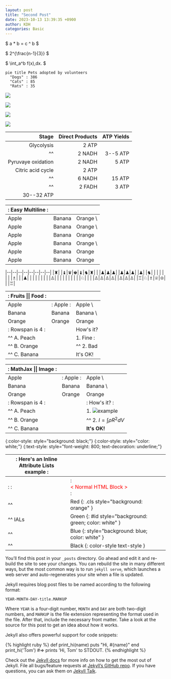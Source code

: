 ```yaml
---
layout: post
title: "Second Post"
date: 2023-10-13 13:39:35 +0900
author: KDH
categories: Basic
---
```


$ a \* b = c ^ b $

$ 2^{\frac{n-1}{3}} $

$ \int_a^b f(x)\,dx. $

```mermaid!
pie title Pets adopted by volunteers
  "Dogs" : 386
  "Cats" : 85
  "Rats" : 35
```

![](http://open.spotify.com/track/4Dg5moVCTqxAb7Wr8Dq2T5)

![](https://www.youtube.com/watch?v=Ptk_1Dc2iPY)

![](//www.youtube.com/watch?v=Ptk_1Dc2iPY?width=800&height=500)

![](https://soundcloud.com/aviciiofficial/preview-avicii-vs-lenny)

|              Stage | Direct Products | ATP Yields |
| -----------------: | --------------: | ---------: |
|         Glycolysis |           2 ATP |            |
|                 ^^ |          2 NADH |   3--5 ATP |
| Pyruvaye oxidation |          2 NADH |      5 ATP |
|  Citric acid cycle |           2 ATP |            |
|                 ^^ |          6 NADH |     15 ATP |
|                 ^^ |          2 FADH |      3 ATP |
|         30--32 ATP |                 |            |

| : Easy Multiline : |        |           |
| :----------------- | :----- | :-------- |
| Apple              | Banana | Orange \  |
| Apple              | Banana | Orange \  |
| Apple              | Banana | Orange    |
| Apple              | Banana | Orange \  |
| Apple              | Banana | Orange    |
| Apple              | Banana | Orange    |

|--|--|--|--|--|--|--|--|
|♜| |♝|♛|♚|♝|♞|♜|
| |♟|♟|♟| |♟|♟|♟|
|♟| |♞| | | | | |
| |♗| | |♟| | | |
| | | | |♙| | | |
| | | | | |♘| | |
|♙|♙|♙|♙| |♙|♙|♙|
|♖|♘|♗|♕|♔| | |♖|

| : Fruits \|\| Food : |           |           |
| :------------------- | :-------- | :-------- |
| Apple                | : Apple : | Apple \   |
| Banana               | Banana    | Banana \  |
| Orange               | Orange    | Orange    |
| : Rowspan is 4 :     |           | How's it? |
| ^^ A. Peach          |           | 1. Fine : |
| ^^ B. Orange         |           | ^^ 2. Bad |
| ^^ C. Banana         |           | It's OK!  |

| : MathJax \|\| Image : |           |                                |
| :--------------------- | :-------- | :----------------------------- |
| Apple                  | : Apple : | Apple \                        |
| Banana                 | Banana    | Banana \                       |
| Orange                 | Orange    | Orange                         |
| : Rowspan is 4 :       |           | : How's it? :                  |
| ^^ A. Peach            |           | 1. ![example][cell-image]      |
| ^^ B. Orange           |           | ^^ 2. $I = \int \rho R^{2} dV$ |
| ^^ C. Banana           |           | **It's OK!**                   |

[cell-image]: https://jekyllrb.com/img/octojekyll.png "An exemplary image"

{:color-style: style="background: black;"}
{:color-style: style="color: white;"}
{:text-style: style="font-weight: 800; text-decoration: underline;"}

| : Here's an Inline Attribute Lists example : |                                                               |     |     |
| -------------------------------------------- | ------------------------------------------------------------- | --- | --- |
| : :                                          | : <div style="color: red;"> &lt; Normal HTML Block > </div> : |     |     |
| ^^                                           | Red {: .cls style="background: orange" }                      |     |     |
| ^^ IALs                                      | Green {: #id style="background: green; color: white" }        |     |     |
| ^^                                           | Blue {: style="background: blue; color: white" }              |     |     |
| ^^                                           | Black {: color-style text-style }                             |     |     |

You’ll find this post in your `_posts` directory. Go ahead and edit it and re-build the site to see your changes. You can rebuild the site in many different ways, but the most common way is to run `jekyll serve`, which launches a web server and auto-regenerates your site when a file is updated.

Jekyll requires blog post files to be named according to the following format:

`YEAR-MONTH-DAY-title.MARKUP`

Where `YEAR` is a four-digit number, `MONTH` and `DAY` are both two-digit numbers, and `MARKUP` is the file extension representing the format used in the file. After that, include the necessary front matter. Take a look at the source for this post to get an idea about how it works.

Jekyll also offers powerful support for code snippets:

{% highlight ruby %}
def print_hi(name)
puts "Hi, #{name}"
end
print_hi('Tom')
#=> prints 'Hi, Tom' to STDOUT.
{% endhighlight %}

Check out the [Jekyll docs][jekyll-docs] for more info on how to get the most out of Jekyll. File all bugs/feature requests at [Jekyll’s GitHub repo][jekyll-gh]. If you have questions, you can ask them on [Jekyll Talk][jekyll-talk].

[jekyll-docs]: https://jekyllrb.com/docs/home
[jekyll-gh]: https://github.com/jekyll/jekyll
[jekyll-talk]: https://talk.jekyllrb.com/
